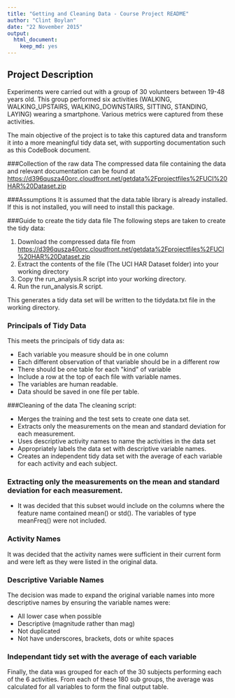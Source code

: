 ```yaml
---
title: "Getting and Cleaning Data - Course Project README"
author: "Clint Boylan"
date: "22 November 2015"
output:
  html_document:
    keep_md: yes
---
```


## Project Description
Experiments were carried out with a group of 30 volunteers between 19-48 years old. This group performed six activities (WALKING, WALKING_UPSTAIRS, WALKING_DOWNSTAIRS, SITTING, STANDING, LAYING) wearing a smartphone.
Various metrics were captured from these activities.

The main objective of the project is to take this captured data and transform it into a more meaningful tidy data set, with supporting documentation such as this CodeBook document.

###Collection of the raw data
The compressed data file containing the data and relevant documentation can be found at https://d396qusza40orc.cloudfront.net/getdata%2Fprojectfiles%2FUCI%20HAR%20Dataset.zip 

###Assumptions
It is assumed that the data.table library is already installed.
If this is not installed, you will need to install this package.

###Guide to create the tidy data file
The following steps are taken to create the tidy data:
1. Download the compressed data file from https://d396qusza40orc.cloudfront.net/getdata%2Fprojectfiles%2FUCI%20HAR%20Dataset.zip 
2. Extract the contents of the file (The UCI HAR Dataset folder) into your working directory
3. Copy the run_analysis.R script into your working directory.
4. Run the run_analysis.R script.

This generates a tidy data set will be written to the tidydata.txt file in the working directory.

### Principals of Tidy Data
This meets the principals of tidy data as:
- Each variable you measure should be in one column
- Each different observation of that variable should be in a different row
- There should be one table for each "kind" of variable
- Include a row at the top of each file with variable names.
- The variables are human readable.
- Data should be saved in one file per table.

###Cleaning of the data
The cleaning script:
- Merges the training and the test sets to create one data set.
- Extracts only the measurements on the mean and standard deviation for each measurement. 
- Uses descriptive activity names to name the activities in the data set
- Appropriately labels the data set with descriptive variable names. 
- Creates an independent tidy data set with the average of each variable for each activity and each subject.

### Extracting only the measurements on the mean and standard deviation for each measurement.
- It was decided that this subset would include on the columns where the feature name contained mean() or std(). The variables of type meanFreq() were not included.

### Activity Names
It was decided that the activity names were sufficient in their current form and were left as they were listed in the original data.

### Descriptive Variable Names
The decision was made to expand the original variable names into more descriptive names by ensuring the variable names were:
- All lower case when possible
- Descriptive (magnitude rather than mag)
- Not duplicated
- Not have underscores, brackets, dots or white spaces

### Independant tidy set with the average of each variable
Finally, the data was grouped for each of the 30 subjects performing each of the 6 activities. From each of these 180 sub groups, the average was calculated for all variables to form the final output table.

